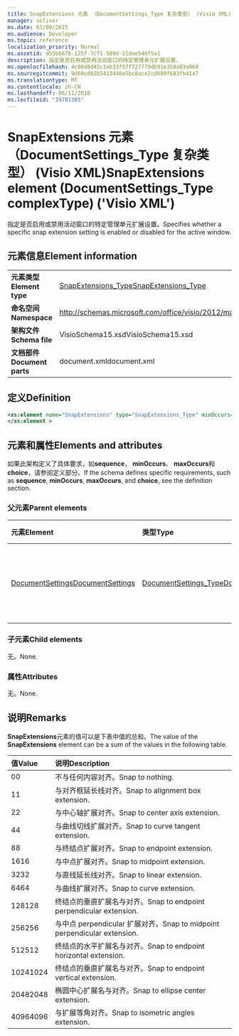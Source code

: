 ```yaml
---
title: SnapExtensions 元素 （DocumentSettings_Type 复杂类型） (Visio XML)
manager: soliver
ms.date: 03/09/2015
ms.audience: Developer
ms.topic: reference
localization_priority: Normal
ms.assetid: d55b6676-125f-7cf1-509d-21dee548f5a1
description: 指定是否启用或禁用活动窗口的特定管理单元扩展设置。
ms.openlocfilehash: 4c00d8d45c1eb33f57f727779db91e358a83a969
ms.sourcegitcommit: 9d60cd82b5413446e5bc8ace2cd689f683fb41a7
ms.translationtype: MT
ms.contentlocale: zh-CN
ms.lasthandoff: 06/11/2018
ms.locfileid: "19781385"
---
```

# <a name="snapextensions-element-documentsettingstype-complextype-visio-xml"></a><span data-ttu-id="517e0-103">SnapExtensions 元素 （DocumentSettings_Type 复杂类型） (Visio XML)</span><span class="sxs-lookup"><span data-stu-id="517e0-103">SnapExtensions element (DocumentSettings_Type complexType) ('Visio XML')</span></span>

<span data-ttu-id="517e0-104">指定是否启用或禁用活动窗口的特定管理单元扩展设置。</span><span class="sxs-lookup"><span data-stu-id="517e0-104">Specifies whether a specific snap extension setting is enabled or disabled for the active window.</span></span> 
  
## <a name="element-information"></a><span data-ttu-id="517e0-105">元素信息</span><span class="sxs-lookup"><span data-stu-id="517e0-105">Element information</span></span>

|||
|:-----|:-----|
|<span data-ttu-id="517e0-106">**元素类型**</span><span class="sxs-lookup"><span data-stu-id="517e0-106">**Element type**</span></span> <br/> |[<span data-ttu-id="517e0-107">SnapExtensions_Type</span><span class="sxs-lookup"><span data-stu-id="517e0-107">SnapExtensions_Type</span></span>](snapextensions_type-complextypevisio-xml.md) <br/> |
|<span data-ttu-id="517e0-108">**命名空间**</span><span class="sxs-lookup"><span data-stu-id="517e0-108">**Namespace**</span></span> <br/> |http://schemas.microsoft.com/office/visio/2012/main  <br/> |
|<span data-ttu-id="517e0-109">**架构文件**</span><span class="sxs-lookup"><span data-stu-id="517e0-109">**Schema file**</span></span> <br/> |<span data-ttu-id="517e0-110">VisioSchema15.xsd</span><span class="sxs-lookup"><span data-stu-id="517e0-110">VisioSchema15.xsd</span></span>  <br/> |
|<span data-ttu-id="517e0-111">**文档部件**</span><span class="sxs-lookup"><span data-stu-id="517e0-111">**Document parts**</span></span> <br/> |<span data-ttu-id="517e0-112">document.xml</span><span class="sxs-lookup"><span data-stu-id="517e0-112">document.xml</span></span>  <br/> |
   
## <a name="definition"></a><span data-ttu-id="517e0-113">定义</span><span class="sxs-lookup"><span data-stu-id="517e0-113">Definition</span></span>

```XML
<xs:element name="SnapExtensions" type="SnapExtensions_Type" minOccurs="0" maxOccurs="1" >
</xs:element >
```

## <a name="elements-and-attributes"></a><span data-ttu-id="517e0-114">元素和属性</span><span class="sxs-lookup"><span data-stu-id="517e0-114">Elements and attributes</span></span>

<span data-ttu-id="517e0-115">如果此架构定义了具体要求，如**sequence**， **minOccurs**、 **maxOccurs**和**choice**，请参阅定义部分。</span><span class="sxs-lookup"><span data-stu-id="517e0-115">If the schema defines specific requirements, such as **sequence**, **minOccurs**, **maxOccurs**, and **choice**, see the definition section.</span></span> 
  
### <a name="parent-elements"></a><span data-ttu-id="517e0-116">父元素</span><span class="sxs-lookup"><span data-stu-id="517e0-116">Parent elements</span></span>

|<span data-ttu-id="517e0-117">**元素**</span><span class="sxs-lookup"><span data-stu-id="517e0-117">**Element**</span></span>|<span data-ttu-id="517e0-118">**类型**</span><span class="sxs-lookup"><span data-stu-id="517e0-118">**Type**</span></span>|<span data-ttu-id="517e0-119">**说明**</span><span class="sxs-lookup"><span data-stu-id="517e0-119">**Description**</span></span>|
|:-----|:-----|:-----|
|[<span data-ttu-id="517e0-120">DocumentSettings</span><span class="sxs-lookup"><span data-stu-id="517e0-120">DocumentSettings</span></span>](documentsettings-element-visiodocument_type-complextypevisio-xml.md) <br/> |[<span data-ttu-id="517e0-121">DocumentSettings_Type</span><span class="sxs-lookup"><span data-stu-id="517e0-121">DocumentSettings_Type</span></span>](documentsettings_type-complextypevisio-xml.md) <br/> |<span data-ttu-id="517e0-122">包含指定文档设置的元素。</span><span class="sxs-lookup"><span data-stu-id="517e0-122">Contains elements that specify document settings.</span></span>  <br/> |
   
### <a name="child-elements"></a><span data-ttu-id="517e0-123">子元素</span><span class="sxs-lookup"><span data-stu-id="517e0-123">Child elements</span></span>

<span data-ttu-id="517e0-124">无。</span><span class="sxs-lookup"><span data-stu-id="517e0-124">None.</span></span>
  
### <a name="attributes"></a><span data-ttu-id="517e0-125">属性</span><span class="sxs-lookup"><span data-stu-id="517e0-125">Attributes</span></span>

<span data-ttu-id="517e0-126">无。</span><span class="sxs-lookup"><span data-stu-id="517e0-126">None.</span></span>
  
## <a name="remarks"></a><span data-ttu-id="517e0-127">说明</span><span class="sxs-lookup"><span data-stu-id="517e0-127">Remarks</span></span>

<span data-ttu-id="517e0-128">**SnapExtensions**元素的值可以是下表中值的总和。</span><span class="sxs-lookup"><span data-stu-id="517e0-128">The value of the **SnapExtensions** element can be a sum of the values in the following table.</span></span> 
  
|<span data-ttu-id="517e0-129">**值**</span><span class="sxs-lookup"><span data-stu-id="517e0-129">**Value**</span></span>|<span data-ttu-id="517e0-130">**说明**</span><span class="sxs-lookup"><span data-stu-id="517e0-130">**Description**</span></span>|
|:-----|:-----|
|<span data-ttu-id="517e0-131">0</span><span class="sxs-lookup"><span data-stu-id="517e0-131">0</span></span>  <br/> |<span data-ttu-id="517e0-132">不与任何内容对齐。</span><span class="sxs-lookup"><span data-stu-id="517e0-132">Snap to nothing.</span></span>  <br/> |
|<span data-ttu-id="517e0-133">1</span><span class="sxs-lookup"><span data-stu-id="517e0-133">1</span></span>  <br/> |<span data-ttu-id="517e0-134">与对齐框延长线对齐。</span><span class="sxs-lookup"><span data-stu-id="517e0-134">Snap to alignment box extension.</span></span>  <br/> |
|<span data-ttu-id="517e0-135">2</span><span class="sxs-lookup"><span data-stu-id="517e0-135">2</span></span>  <br/> |<span data-ttu-id="517e0-136">与中心轴扩展对齐。</span><span class="sxs-lookup"><span data-stu-id="517e0-136">Snap to center axis extension.</span></span>  <br/> |
|<span data-ttu-id="517e0-137">4</span><span class="sxs-lookup"><span data-stu-id="517e0-137">4</span></span>  <br/> |<span data-ttu-id="517e0-138">与曲线切线扩展对齐。</span><span class="sxs-lookup"><span data-stu-id="517e0-138">Snap to curve tangent extension.</span></span>  <br/> |
|<span data-ttu-id="517e0-139">8</span><span class="sxs-lookup"><span data-stu-id="517e0-139">8</span></span>  <br/> |<span data-ttu-id="517e0-140">与终结点扩展对齐。</span><span class="sxs-lookup"><span data-stu-id="517e0-140">Snap to endpoint extension.</span></span>  <br/> |
|<span data-ttu-id="517e0-141">16</span><span class="sxs-lookup"><span data-stu-id="517e0-141">16</span></span>  <br/> |<span data-ttu-id="517e0-142">与中点扩展对齐。</span><span class="sxs-lookup"><span data-stu-id="517e0-142">Snap to midpoint extension.</span></span>  <br/> |
|<span data-ttu-id="517e0-143">32</span><span class="sxs-lookup"><span data-stu-id="517e0-143">32</span></span>  <br/> |<span data-ttu-id="517e0-144">与直线延长线对齐。</span><span class="sxs-lookup"><span data-stu-id="517e0-144">Snap to linear extension.</span></span>  <br/> |
|<span data-ttu-id="517e0-145">64</span><span class="sxs-lookup"><span data-stu-id="517e0-145">64</span></span>  <br/> |<span data-ttu-id="517e0-146">与曲线扩展对齐。</span><span class="sxs-lookup"><span data-stu-id="517e0-146">Snap to curve extension.</span></span>  <br/> |
|<span data-ttu-id="517e0-147">128</span><span class="sxs-lookup"><span data-stu-id="517e0-147">128</span></span>  <br/> |<span data-ttu-id="517e0-148">终结点的垂直扩展名与对齐。</span><span class="sxs-lookup"><span data-stu-id="517e0-148">Snap to endpoint perpendicular extension.</span></span>  <br/> |
|<span data-ttu-id="517e0-149">256</span><span class="sxs-lookup"><span data-stu-id="517e0-149">256</span></span>  <br/> |<span data-ttu-id="517e0-150">与中点 perpendicular 扩展对齐。</span><span class="sxs-lookup"><span data-stu-id="517e0-150">Snap to midpoint perpendicular extension.</span></span>  <br/> |
|<span data-ttu-id="517e0-151">512</span><span class="sxs-lookup"><span data-stu-id="517e0-151">512</span></span>  <br/> |<span data-ttu-id="517e0-152">终结点的水平扩展名与对齐。</span><span class="sxs-lookup"><span data-stu-id="517e0-152">Snap to endpoint horizontal extension.</span></span>  <br/> |
|<span data-ttu-id="517e0-153">1024</span><span class="sxs-lookup"><span data-stu-id="517e0-153">1024</span></span>  <br/> |<span data-ttu-id="517e0-154">终结点的垂直扩展名与对齐。</span><span class="sxs-lookup"><span data-stu-id="517e0-154">Snap to endpoint vertical extension.</span></span>  <br/> |
|<span data-ttu-id="517e0-155">2048</span><span class="sxs-lookup"><span data-stu-id="517e0-155">2048</span></span>  <br/> |<span data-ttu-id="517e0-156">椭圆中心扩展名与对齐。</span><span class="sxs-lookup"><span data-stu-id="517e0-156">Snap to ellipse center extension.</span></span>  <br/> |
|<span data-ttu-id="517e0-157">4096</span><span class="sxs-lookup"><span data-stu-id="517e0-157">4096</span></span>  <br/> |<span data-ttu-id="517e0-158">与扩展等角对齐。</span><span class="sxs-lookup"><span data-stu-id="517e0-158">Snap to isometric angles extension.</span></span>  <br/> |
   

